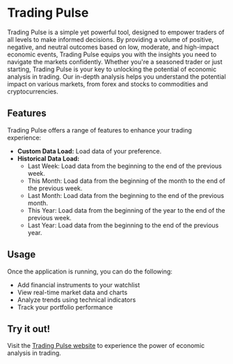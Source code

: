 # Trading Pulse

Trading Pulse is a simple yet powerful tool, designed to empower traders of all levels to make informed decisions. By providing a volume of positive, negative, and neutral outcomes based on low, moderate, and high-impact economic events, Trading Pulse equips you with the insights you need to navigate the markets confidently. Whether you're a seasoned trader or just starting, Trading Pulse is your key to unlocking the potential of economic analysis in trading. Our in-depth analysis helps you understand the potential impact on various markets, from forex and stocks to commodities and cryptocurrencies.

## Features

Trading Pulse offers a range of features to enhance your trading experience:

- **Custom Data Load:** Load data of your preference.
- **Historical Data Load:**
  - Last Week: Load data from the beginning to the end of the previous week.
  - This Month: Load data from the beginning of the month to the end of the previous week.
  - Last Month: Load data from the beginning to the end of the previous month.
  - This Year: Load data from the beginning of the year to the end of the previous week.
  - Last Year: Load data from the beginning to the end of the previous year.


## Usage

Once the application is running, you can do the following:

- Add financial instruments to your watchlist
- View real-time market data and charts
- Analyze trends using technical indicators
- Track your portfolio performance


## Try it out!

Visit the [Trading Pulse website](https://trading-pulse.vercel.app/) to experience the power of economic analysis in trading.

